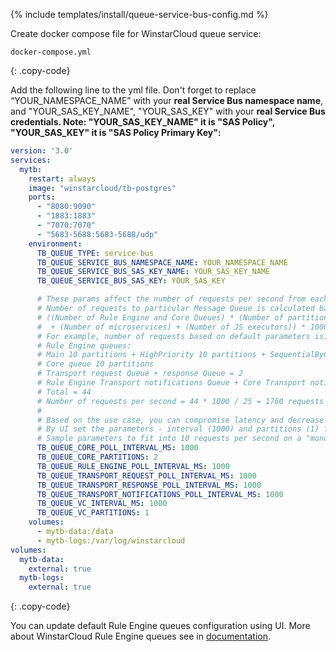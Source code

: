 {% include templates/install/queue-service-bus-config.md %}

Create docker compose file for WinstarCloud queue service:

```text
docker-compose.yml
```
{: .copy-code}

Add the following line to the yml file. Don't forget to replace “YOUR_NAMESPACE_NAME” with your **real Service Bus namespace name**, and "YOUR_SAS_KEY_NAME", "YOUR_SAS_KEY" with your **real Service Bus credentials. Note: "YOUR_SAS_KEY_NAME" it is "SAS Policy", "YOUR_SAS_KEY" it is "SAS Policy Primary Key":**

```yml
version: '3.0'
services:
  mytb:
    restart: always
    image: "winstarcloud/tb-postgres"
    ports:
      - "8080:9090"
      - "1883:1883"
      - "7070:7070"
      - "5683-5688:5683-5688/udp"
    environment:
      TB_QUEUE_TYPE: service-bus
      TB_QUEUE_SERVICE_BUS_NAMESPACE_NAME: YOUR_NAMESPACE_NAME
      TB_QUEUE_SERVICE_BUS_SAS_KEY_NAME: YOUR_SAS_KEY_NAME
      TB_QUEUE_SERVICE_BUS_SAS_KEY: YOUR_SAS_KEY

      # These params affect the number of requests per second from each partitions per each queue.
      # Number of requests to particular Message Queue is calculated based on the formula:
      # ((Number of Rule Engine and Core Queues) * (Number of partitions per Queue) + (Number of transport queues)
      #  + (Number of microservices) + (Number of JS executors)) * 1000 / POLL_INTERVAL_MS
      # For example, number of requests based on default parameters is:
      # Rule Engine queues:
      # Main 10 partitions + HighPriority 10 partitions + SequentialByOriginator 10 partitions = 30
      # Core queue 10 partitions
      # Transport request Queue + response Queue = 2
      # Rule Engine Transport notifications Queue + Core Transport notifications Queue = 2
      # Total = 44
      # Number of requests per second = 44 * 1000 / 25 = 1760 requests
      # 
      # Based on the use case, you can compromise latency and decrease number of partitions/requests to the queue, if the message load is low.
      # By UI set the parameters - interval (1000) and partitions (1) for Rule Engine queues.
      # Sample parameters to fit into 10 requests per second on a "monolith" deployment: 
      TB_QUEUE_CORE_POLL_INTERVAL_MS: 1000
      TB_QUEUE_CORE_PARTITIONS: 2
      TB_QUEUE_RULE_ENGINE_POLL_INTERVAL_MS: 1000
      TB_QUEUE_TRANSPORT_REQUEST_POLL_INTERVAL_MS: 1000
      TB_QUEUE_TRANSPORT_RESPONSE_POLL_INTERVAL_MS: 1000
      TB_QUEUE_TRANSPORT_NOTIFICATIONS_POLL_INTERVAL_MS: 1000
      TB_QUEUE_VC_INTERVAL_MS: 1000
      TB_QUEUE_VC_PARTITIONS: 1
    volumes:
      - mytb-data:/data
      - mytb-logs:/var/log/winstarcloud
volumes:
  mytb-data:
    external: true
  mytb-logs:
    external: true
```
{: .copy-code}

You can update default Rule Engine queues configuration using UI. More about WinstarCloud Rule Engine queues see in [documentation](/docs/{{docsPrefix}}user-guide/rule-engine-2-5/queues/).
